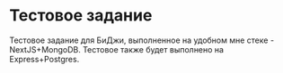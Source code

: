 # Тестовое задание
<p>Тестовое задание для БиДжи, выполненное на удобном мне стеке - NextJS+MongoDB. Тестовое также будет выполнено на Express+Postgres.<p>